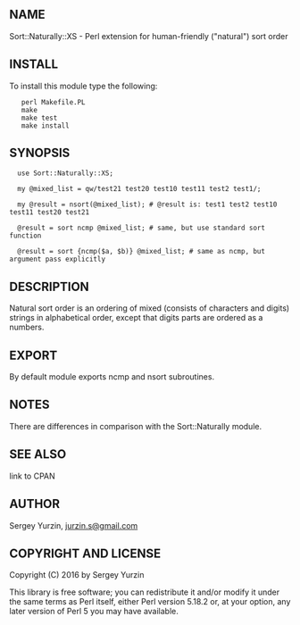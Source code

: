 ## NAME

Sort::Naturally::XS - Perl extension for human-friendly ("natural") sort order

## INSTALL

To install this module type the following:
```
   perl Makefile.PL
   make
   make test
   make install
```

## SYNOPSIS

```
  use Sort::Naturally::XS;

  my @mixed_list = qw/test21 test20 test10 test11 test2 test1/;

  my @result = nsort(@mixed_list); # @result is: test1 test2 test10 test11 test20 test21

  @result = sort ncmp @mixed_list; # same, but use standard sort function

  @result = sort {ncmp($a, $b)} @mixed_list; # same as ncmp, but argument pass explicitly
```

## DESCRIPTION

Natural sort order is an ordering of mixed (consists of characters and digits) strings in alphabetical order,
except that digits parts are ordered as a numbers.

## EXPORT

By default module exports ncmp and nsort subroutines.

## NOTES

There are differences in comparison with the Sort::Naturally module.

## SEE ALSO

link to CPAN

## AUTHOR

Sergey Yurzin, [jurzin.s@gmail.com](mailto:jurzin.s@gmail.com)

## COPYRIGHT AND LICENSE

Copyright (C) 2016 by Sergey Yurzin

This library is free software; you can redistribute it and/or modify
it under the same terms as Perl itself, either Perl version 5.18.2 or,
at your option, any later version of Perl 5 you may have available.
